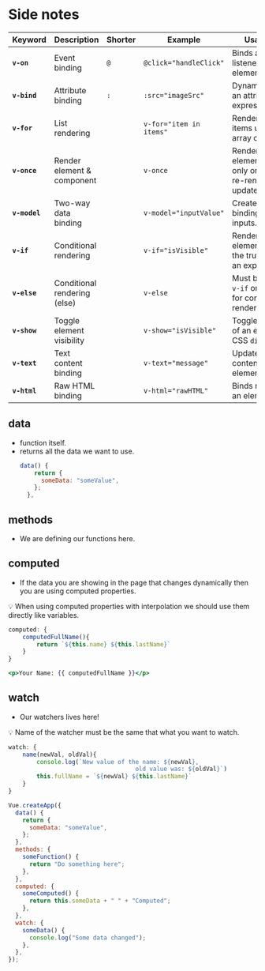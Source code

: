 # Side notes

| **Keyword**   | **Description**              | **Shorter** | **Example**             | **Usage/Notes**                                                            |
| ------------- | ---------------------------- | ----------- | ----------------------- | -------------------------------------------------------------------------- |
| **`v-on`**    | Event binding                | `@`         | `@click="handleClick"`  | Binds an event listener to an element.                                     |
| **`v-bind`**  | Attribute binding            | `:`         | `:src="imageSrc"`       | Dynamically binds an attribute to an expression.                           |
| **`v-for`**   | List rendering               |             | `v-for="item in items"` | Renders a list of items using an array or object.                          |
| **`v-once`**  | Render element & component   |             | `v-once`                | Renders the element/component only once. Prevents re-rendering on updates. |
| **`v-model`** | Two-way data binding         |             | `v-model="inputValue"`  | Creates a two-way binding on form inputs.                                  |
| **`v-if`**    | Conditional rendering        |             | `v-if="isVisible"`      | Renders the element based on the truthy value of an expression.            |
| **`v-else`**  | Conditional rendering (else) |             | `v-else`                | Must be used after `v-if` or `v-else-if` for conditional rendering.        |
| **`v-show`**  | Toggle element visibility    |             | `v-show="isVisible"`    | Toggles the display of an element via CSS `display`.                       |
| **`v-text`**  | Text content binding         |             | `v-text="message"`      | Updates the text content of an element.                                    |
| **`v-html`**  | Raw HTML binding             |             | `v-html="rawHTML"`      | Binds raw HTML to an element.                                              |

## data

- function itself.
- returns all the data we want to use.
  ```jsx
  data() {
      return {
        someData: "someValue",
      };
    },
  ```

## methods

- We are defining our functions here.

## computed

- If the data you are showing in the page that changes dynamically then you are using computed properties.

<aside>
💡 When using computed properties with interpolation we should use them directly like variables.

</aside>

```jsx
computed: {
	computedFullName(){
		return `${this.name} ${this.lastName}`
	}
}

<p>Your Name: {{ computedFullName }}</p>
```

## watch

- Our watchers lives here!

<aside>
💡 Name of the watcher must be the same that what you want to watch.

</aside>

```jsx
watch: {
	name(newVal, oldVal){
		console.log(`New value of the name: ${newVal},
									old value was: ${oldVal}`)
		this.fullName = `${newVal} ${this.lastName}`
	}
}
```

```jsx
Vue.createApp({
  data() {
    return {
      someData: "someValue",
    };
  },
  methods: {
    someFunction() {
      return "Do something here";
    },
  },
  computed: {
    someComputed() {
      return this.someData + " " + "Computed";
    },
  },
  watch: {
    someData() {
      console.log("Some data changed");
    },
  },
});
```
